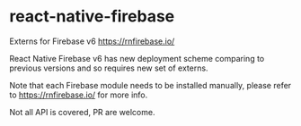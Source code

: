 # react-native-firebase
Externs for Firebase v6 https://rnfirebase.io/

React Native Firebase v6 has new deployment scheme comparing to previous versions and so requires new set of externs.

Note that each Firebase module needs to be installed manually, please refer to https://rnfirebase.io/ for more info.

Not all API is covered, PR are welcome.
